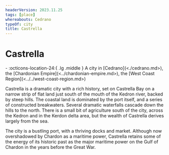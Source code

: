 ```yaml
---
headerVersion: 2023.11.25
tags: [place]
whereabouts: Cedrano
typeOf: city
title: Castrella
---
```

# Castrella
<div class="grid cards ext-narrow-margin ext-one-column" markdown>
-    :octicons-location-24:{ .lg .middle } A city in [Cedrano](<./cedrano.md>), the [Chardonian Empire](<../chardonian-empire.md>), the [West Coast Region](<../../west-coast-region.md>)  
</div>


Castrella is a dramatic city with a rich history, set on Castrella Bay on a narrow strip of flat land just south of the mouth of the Kedron river, backed by steep hills. The coastal land is dominated by the port itself, and a series of constructed breakwaters. Several dramatic waterfalls cascade down the hills to the north. There is a small bit of agriculture south of the city, across the Kedron and in the Kerdon delta area, but the wealth of Castrella derives largely from the sea.

The city is a bustling port, with a thriving docks and market. Although now overshadowed by Chardon as a maritime power, Castrella retains some of the energy of its historic past as the major maritime power on the Gulf of Chardon in the years before the Great War. 


